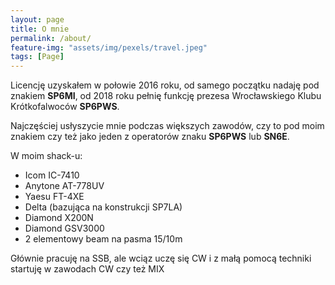 ```yaml
---
layout: page
title: O mnie
permalink: /about/
feature-img: "assets/img/pexels/travel.jpeg"
tags: [Page]
---
```


Licencję uzyskałem w połowie 2016 roku, od samego początku nadaję pod znakiem **SP6MI**, od 2018 roku pełnię funkcję prezesa Wrocławskiego Klubu Krótkofalwoców **SP6PWS**.

Najczęściej usłyszycie mnie podczas większych zawodów, czy to pod moim znakiem czy też jako jeden z operatorów znaku **SP6PWS** lub **SN6E**.

W moim shack-u:
- Icom IC-7410
- Anytone AT-778UV
- Yaesu FT-4XE
- Delta (bazująca na konstrukcji SP7LA)
- Diamond X200N
- Diamond GSV3000
- 2 elementowy beam na pasma 15/10m

Głównie pracuję na SSB, ale wciąz uczę się CW i z małą pomocą techniki startuję w zawodach CW czy też MIX
